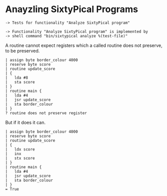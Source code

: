 Anayzling SixtyPical Programs
=============================

    -> Tests for functionality "Analyze SixtyPical program"
    
    -> Functionality "Analyze SixtyPical program" is implemented by
    -> shell command "bin/sixtypical analyze %(test-file)"

A routine cannot expect registers which a called routine does not
preserve, to be preserved.

    | assign byte border_colour 4000
    | reserve byte score
    | routine update_score
    | {
    |   lda #8
    |   sta score
    | }
    | routine main {
    |   lda #4
    |   jsr update_score
    |   sta border_colour
    | }
    ? routine does not preserve register

But if it does it can.

    | assign byte border_colour 4000
    | reserve byte score
    | routine update_score
    | {
    |   ldx score
    |   inx
    |   stx score
    | }
    | routine main {
    |   lda #4
    |   jsr update_score
    |   sta border_colour
    | }
    = True
